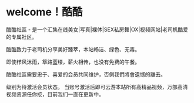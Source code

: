 # welcome！酷酷

酷酷社區 - 是一个汇集在线美女|写真|裸体|SEX私房舞|OX|视频网站|老司机酷爱的专属社区。

酷酷致力于老司机分享美好臻萃，本站畅洁、绿色、无毒。 

即使栉风沐雨，筚路蓝缕，薪火相传，也没有免费的午餐。 

酷酷社區需要忠于、喜爱的会员共同维护，否側我們將會遺憾的離去。 

级别为待激活会员状态。 当账号激活后即可云游本站所有高精品视频，万部高清视频资源任你挖，目前我们一直在更新中。
